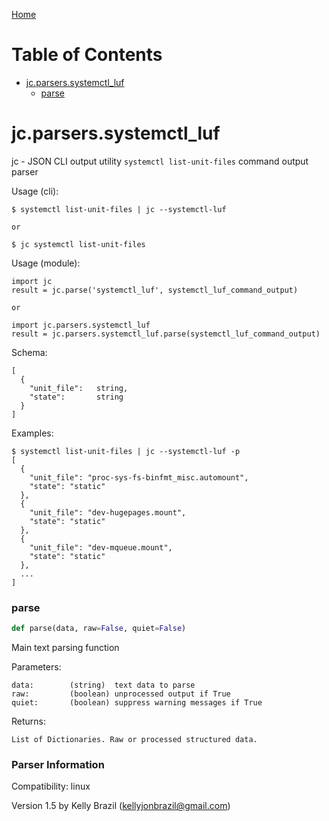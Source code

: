 [Home](https://kellyjonbrazil.github.io/jc/)
# Table of Contents

* [jc.parsers.systemctl\_luf](#jc.parsers.systemctl_luf)
  * [parse](#jc.parsers.systemctl_luf.parse)

<a id="jc.parsers.systemctl_luf"></a>

# jc.parsers.systemctl\_luf

jc - JSON CLI output utility `systemctl list-unit-files` command output
parser

Usage (cli):

    $ systemctl list-unit-files | jc --systemctl-luf

    or

    $ jc systemctl list-unit-files

Usage (module):

    import jc
    result = jc.parse('systemctl_luf', systemctl_luf_command_output)

    or

    import jc.parsers.systemctl_luf
    result = jc.parsers.systemctl_luf.parse(systemctl_luf_command_output)

Schema:

    [
      {
        "unit_file":   string,
        "state":       string
      }
    ]

Examples:

    $ systemctl list-unit-files | jc --systemctl-luf -p
    [
      {
        "unit_file": "proc-sys-fs-binfmt_misc.automount",
        "state": "static"
      },
      {
        "unit_file": "dev-hugepages.mount",
        "state": "static"
      },
      {
        "unit_file": "dev-mqueue.mount",
        "state": "static"
      },
      ...
    ]

<a id="jc.parsers.systemctl_luf.parse"></a>

### parse

```python
def parse(data, raw=False, quiet=False)
```

Main text parsing function

Parameters:

    data:        (string)  text data to parse
    raw:         (boolean) unprocessed output if True
    quiet:       (boolean) suppress warning messages if True

Returns:

    List of Dictionaries. Raw or processed structured data.

### Parser Information
Compatibility:  linux

Version 1.5 by Kelly Brazil (kellyjonbrazil@gmail.com)
